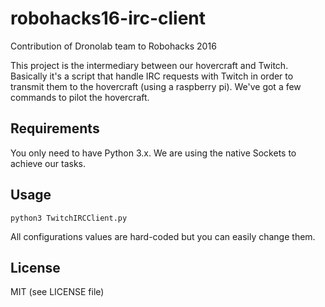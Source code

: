 # robohacks16-irc-client
Contribution of Dronolab team to Robohacks 2016

This project is the intermediary between our hovercraft and Twitch. Basically
it's a script that handle IRC requests with Twitch in order to transmit them to
the hovercraft (using a raspberry pi). We've got a few commands to pilot the
hovercraft.

## Requirements

You only need to have Python 3.x. We are using the native Sockets to achieve our
 tasks.

## Usage

```shell
python3 TwitchIRCClient.py
```

All configurations values are hard-coded but you can easily change them.


## License

MIT (see LICENSE file)
